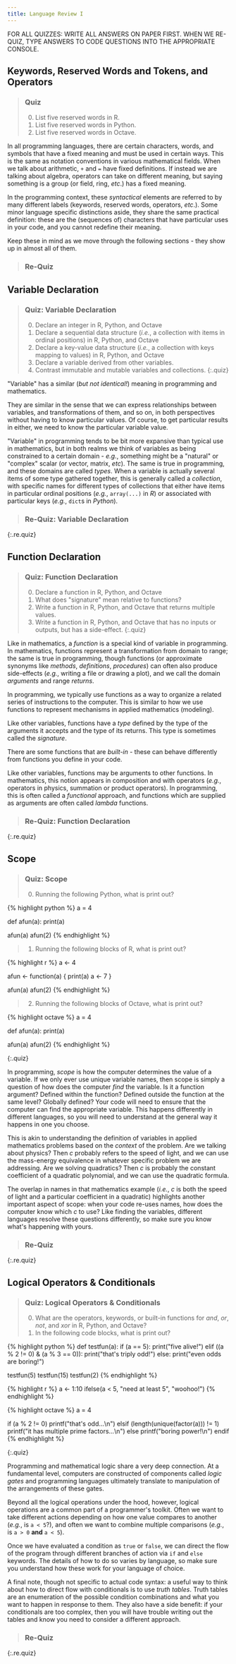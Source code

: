 ```yaml
---
title: Language Review I
---
```


FOR ALL QUIZZES: WRITE ALL ANSWERS ON PAPER FIRST.  WHEN WE RE-QUIZ, TYPE ANSWERS TO CODE QUESTIONS INTO THE APPROPRIATE CONSOLE.

## Keywords, Reserved Words and Tokens, and Operators

> ### Quiz
>
>  0. List five reserved words in R.
>  1. List five reserved words in Python.
>  2. List five reserved words in Octave.

In all programming languages, there are certain characters, words, and symbols
that have a fixed meaning and must be used in certain ways.  This is the same as
notation conventions in various mathematical fields.  When we talk about
arithmetic, `+` and `=` have fixed definitions.  If instead we are talking about
algebra, operators can take on different meaning, but saying something is a
group (or field, ring, *etc*.) has a fixed meaning.

In the programming context, these *syntactical* elements are referred to by many
different labels (keywords, reserved words, operators, *etc*.).  Some minor
language specific distinctions aside, they share the same practical definition:
these are the (sequences of) characters that have particular uses in your
code, and you cannot redefine their meaning.

Keep these in mind as we move through the following sections - they show up in
almost all of them.

> ### Re-Quiz

## Variable Declaration

> ### Quiz: Variable Declaration
>
>  0. Declare an integer in R, Python, and Octave
>  1. Declare a sequential data structure (*i.e.*, a collection with items in ordinal positions) in R, Python, and Octave
>  2. Declare a key-value data structure (*i.e.*, a collection with keys mapping to values) in R, Python, and Octave
>  3. Declare a variable derived from other variables.
>  4. Contrast immutable and mutable variables and collections.
{:.quiz}

"Variable" has a similar (*but not identical!*) meaning in programming and mathematics.

They are similar in the sense that we can express relationships between
variables, and transformations of them, and so on, in both perspectives without
having to know particular values.  Of course, to get particular results in
either, we need to know the particular variable value.

"Variable" in programming tends to be bit more expansive than typical use in
mathematics, but in both realms we think of variables as being constrained to a
certain domain - *e.g.*, something might be a "natural" or "complex" scalar (or
vector, matrix, *etc*).  The same is true in programming, and these domains are
called *types*.  When a variable is actually several items of some type gathered
together, this is generally called a *collection*, with specific names for
different types of collections that either have items in particular ordinal
positions (*e.g.*, `array(...)` in *R*) or associated with particular keys (*e.g.*, `dict`s in *Python*).

> ### Re-Quiz: Variable Declaration
{:.re.quiz}

## Function Declaration

> ### Quiz: Function Declaration
>
>  0. Declare a function in R, Python, and Octave
>  1. What does "signature" mean relative to functions?
>  2. Write a function in R, Python, and Octave that returns multiple values.
>  3. Write a function in R, Python, and Octave that has no inputs or outputs, but has a side-effect.
{:.quiz}

Like in mathematics, a *function* is a special kind of variable in programming.
In mathematics, functions represent a transformation from domain to range; the same is true in programming, though functions (or approximate synonyms like *methods*, *definitions*, *procedures*) can often also produce side-effects (*e.g.*, writing a file or drawing a plot), and we call the domain *arguments* and range *returns*.

In programming, we typically use functions as a way to organize a related series of instructions to the computer.  This is similar to how we use functions to represent mechanisms in applied mathematics (modeling).

Like other variables, functions have a *type* defined by the type of the arguments it accepts and the type of its returns.  This type is sometimes called the *signature*.

There are some functions that are *built-in* - these can behave differently from functions you define in your code.

Like other variables, functions may be arguments to other functions.  In
mathematics, this notion appears in composition and with operators (*e.g.*,
operators in physics, summation or product operators).  In programming, this is
often called a *functional* approach, and functions which are supplied as
arguments are often called *lambda* functions.

> ### Re-Quiz: Function Declaration
{:.re.quiz}


## Scope

> ### Quiz: Scope
>
> 0. Running the following Python, what is print out?
>
{% highlight python %}
a = 4

def afun(a):
  print(a)

afun(a)
afun(2)
{% endhighlight %}
>
> 1. Running the following blocks of R, what is print out?
>
{% highlight r %}
a <- 4

afun <- function(a) {
  print(a)
  a <- 7
}

afun(a)
afun(2)
{% endhighlight %}
>
> 2. Running the following blocks of Octave, what is print out?
>
{% highlight octave %}
a = 4

def afun(a):
  print(a)

afun(a)
afun(2)
{% endhighlight %}
>
{:.quiz}

In programming, *scope* is how the computer determines the value of a variable.  If we only ever use unique variable names, then scope is simply a question of how does the computer *find* the variable.  Is it a function argument?  Defined within the function?  Defined outside the function at the same level?  Globally defined?  Your code will need to ensure that the computer can find the appropriate variable.  This happens differently in different languages, so you will need to understand at the general way it happens in one you choose.

This is akin to understanding the definition of variables in applied mathematics problems based on the *context* of the problem.  Are we talking about physics?  Then *c* probably refers to the speed of light, and we can use the mass-energy equivalence in whatever specific problem we are addressing.  Are we solving quadratics?  Then *c* is probably the constant coefficient of a quadratic polynomial, and we can use the quadratic formula.

The overlap in names in that mathematics example (*i.e.*, *c* is both the speed of light and a particular coefficient in a quadratic) highlights another important aspect of scope: when your code re-uses names, how does the computer know which *c* to use?  Like finding the variables, different languages resolve these questions differently, so make sure you know what's happening with yours.

> ### Re-Quiz
{:.re.quiz}

## Logical Operators & Conditionals

> ### Quiz: Logical Operators & Conditionals
>
>  0. What are the operators, keywords, or built-in functions for *and*, *or*, *not*, and *xor* in R, Python, and Octave?
>  1. In the following code blocks, what is print out?
>
{% highlight python %}
def testfun(a):
  if (a == 5):
    print("five alive!")
  elif ((a % 2 != 0) & (a % 3 == 0)):
    print("that's triply odd!")
  else:
    print("even odds are boring!")

testfun(5)
testfun(15)
testfun(2)
{% endhighlight %}
>
{% highlight r %}
a <- 1:10
ifelse(a < 5, "need at least 5", "woohoo!")
{% endhighlight %}
>
{% highlight octave %}
a = 4

if (a % 2 != 0)
  printf("that's odd...\n")
elsif (length(unique(factor(a))) != 1)
  printf("it has multiple prime factors...\n")
else
  printf("boring power!\n")
endif
{% endhighlight %}
>
{:.quiz}

Programming and mathematical logic share a very deep connection.  At a fundamental level, computers are constructed of components called *logic gates* and programming languages ultimately translate to manipulation of the arrangements of these gates.

Beyond all the logical operations under the hood, however, logical operations are a common part of a programmer's toolkit.  Often we want to take different actions depending on how one value compares to another (*e.g.*, is `a < 5`?), and often we want to combine multiple comparisons (*e.g.*, is `a > 0` **and** `a < 5`).

Once we have evaluated a condition as `true` or `false`, we can direct the flow of the program through different branches of action via `if` and `else` keywords.  The details of how to do so varies by language, so make sure you understand how these work for your language of choice.

A final note, though not specific to actual code syntax: a useful way to think about how to direct flow with conditionals is to use *truth tables*.  Truth tables are an enumeration of the possible condition combinations and what you want to happen in response to them.  They also have a side benefit: if your conditionals are too complex, then you will have trouble writing out the tables and know you need to consider a different approach.

> ### Re-Quiz
{:.re.quiz}